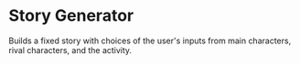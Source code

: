 # Story Generator

Builds a fixed story with choices of the user's inputs from main characters, rival characters, and the activity. 